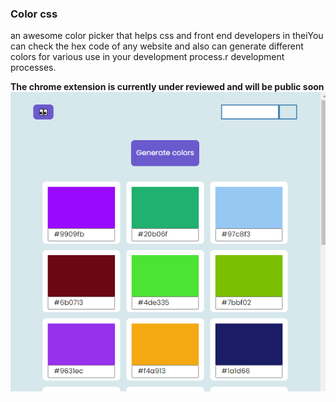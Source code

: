 ### Color  css
 


<p>
an awesome color picker that helps css and front end developers in theiYou can check the hex code of any website and also can generate different colors for various use in your development process.r development processes.
</p>

<b> 
The chrome extension is currently under reviewed and will be public soon
</b>
<br>

<center>
<img src="./images/tile.PNG">
</center>